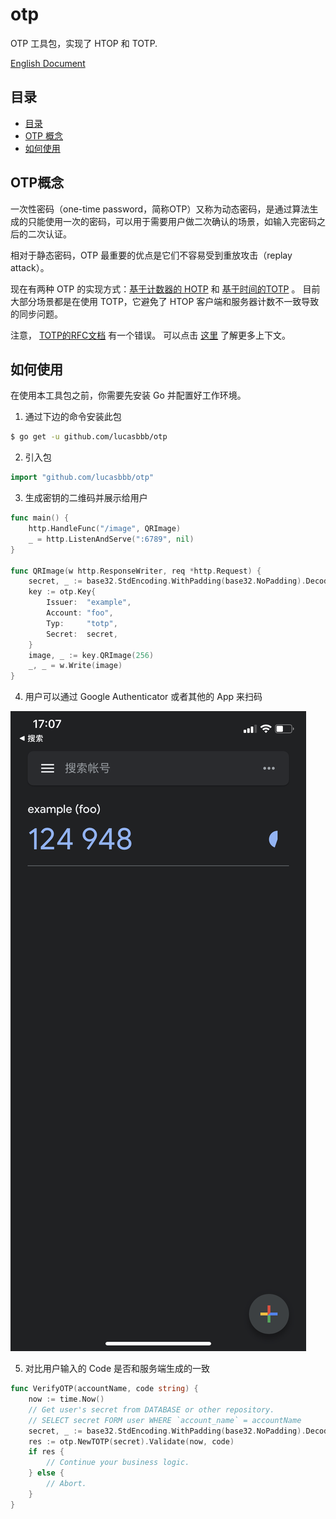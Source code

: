 # otp
OTP 工具包，实现了 HTOP 和 TOTP.

[English Document](https://github.com/lucasbbb/otp/README.md)

## 目录

- [目录](#目录)
- [OTP 概念](#OTP概念)
- [如何使用](#如何使用)

## OTP概念

一次性密码（one-time password，简称OTP）又称为动态密码，是通过算法生成的只能使用一次的密码，可以用于需要用户做二次确认的场景，如输入完密码之后的二次认证。

相对于静态密码，OTP 最重要的优点是它们不容易受到重放攻击（replay attack）。

现在有两种 OTP 的实现方式：[基于计数器的 HOTP](https://datatracker.ietf.org/doc/html/rfc4226) 和 [基于时间的TOTP](https://datatracker.ietf.org/doc/html/rfc6238) 。 目前大部分场景都是在使用 TOTP，它避免了 HTOP 客户端和服务器计数不一致导致的同步问题。

注意， [TOTP的RFC文档](https://datatracker.ietf.org/doc/html/rfc6238) 有一个错误。 可以点击 [这里](http://www.rfc-editor.org/errata_search.php?rfc=6238) 了解更多上下文。

## 如何使用

在使用本工具包之前，你需要先安装 Go 并配置好工作环境。

1. 通过下边的命令安装此包

```sh
$ go get -u github.com/lucasbbb/otp
```

2. 引入包

```go
import "github.com/lucasbbb/otp"
```

3. 生成密钥的二维码并展示给用户

```go
func main() {
    http.HandleFunc("/image", QRImage)
    _ = http.ListenAndServe(":6789", nil)
}

func QRImage(w http.ResponseWriter, req *http.Request) {
    secret, _ := base32.StdEncoding.WithPadding(base32.NoPadding).DecodeString("INEECT2TEBEVGICBEBGECRCEIVJA")
    key := otp.Key{
        Issuer:  "example",
        Account: "foo",
        Typ:     "totp",
        Secret:  secret,
    }
    image, _ := key.QRImage(256)
    _, _ = w.Write(image)
}
```

4. 用户可以通过 Google Authenticator 或者其他的 App 来扫码

![Google Authenticator](https://github.com/lucasbbb/otp/raw/main/docs/google.PNG)

5. 对比用户输入的 Code 是否和服务端生成的一致

```go
func VerifyOTP(accountName, code string) {
	now := time.Now()
	// Get user's secret from DATABASE or other repository.
	// SELECT secret FORM user WHERE `account_name` = accountName
	secret, _ := base32.StdEncoding.WithPadding(base32.NoPadding).DecodeString("INEECT2TEBEVGICBEBGECRCEIVJA")
	res := otp.NewTOTP(secret).Validate(now, code)
	if res {
		// Continue your business logic.
	} else {
		// Abort.
	}
}
```